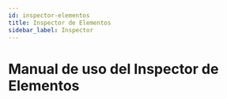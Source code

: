 ```yaml
---
id: inspector-elementos
title: Inspector de Elementos
sidebar_label: Inspector
---
```


# Manual de uso del Inspector de Elementos
<!-- contenido aquí -->
